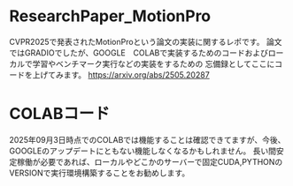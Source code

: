 # ResearchPaper_MotionPro
CVPR2025で発表されたMotionProという論文の実装に関するレポです。
論文ではGRADIOでしたが、GOOGLE　COLABで実装するためのコードおよびローカルで学習やベンチマーク実行などの実装をするための
忘備録としてここにコードを上げてみます。
https://arxiv.org/abs/2505.20287

# COLABコード
2025年09月3日時点でのCOLABでは機能することは確認できてますが、今後、GOOGLEのアップデートにともない機能しなくなるかもしれません。
長い間安定稼働が必要であれば、ローカルやどこかのサーバーで固定CUDA,PYTHONのVERSIONで実行環境構築することをお勧めします。
